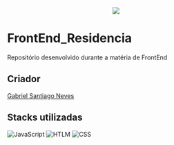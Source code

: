 <div align="center">

  <img          src="https://camo.githubusercontent.com/5228369060d19dcc54abe504fb33140e0c69db5c3ae60693868812d8f550efaf/68747470733a2f2f63646e2e646973636f72646170702e636f6d2f6174746163686d656e74732f313039303037363533393630323836363137362f313039303335333035393239303431393334302f3332363732373030395f3837363639313436303034383234375f313536313132353339393930393630393335395f6e2d72656d6f766562672d707265766965772d72656d6f766562672d707265766965772e706e67">
  
</div>
  
# FrontEnd_Residencia

Repositório desenvolvido durante a matéria de FrontEnd

## Criador

<a href = "https://github.com/S4nt1ag" target="_blank"> Gabriel Santiago Neves </a> <br>
  
## Stacks utilizadas

![JavaScript](https://img.shields.io/badge/JavaScript-blue?style=for-the-badge&logo=javascript&logoColor=white)
![HTLM](https://img.shields.io/badge/HTML-blue?style=for-the-badge&logo=html5&logoColor=white)
![CSS](https://img.shields.io/badge/CSS-blue?&style=for-the-badge&logo=css3&logoColor=white)
